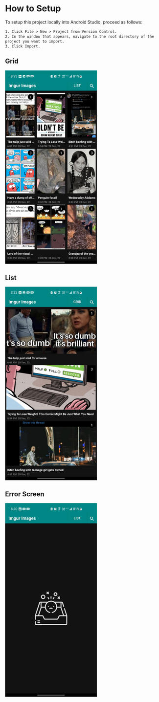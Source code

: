 How to Setup
============

To setup this project locally into Android Studio, proceed as follows:

    1. Click File > New > Project from Version Control.
    2. In the window that appears, navigate to the root directory of the project you want to import.
    3. Click Import.

## Grid
<img src="https://raw.githubusercontent.com/meetdhaliwal1995/ImgurDemo/master/app/sampledata/Screenshot_20221228-202338_Interview%20Task.jpg" alt="drawing" width="300"/>

## List
<img src="https://raw.githubusercontent.com/meetdhaliwal1995/ImgurDemo/master/app/sampledata/Screenshot_20221228-202343_Interview%20Task.jpg" alt="drawing" width="300"/>

## Error Screen
<img src="https://raw.githubusercontent.com/meetdhaliwal1995/ImgurDemo/8aae7ad02a7c320c7fce13872d92923d2b84a82f/app/sampledata/Screenshot_20221228-202019_Interview%20Task.jpg" alt="drawing" width="300"/>